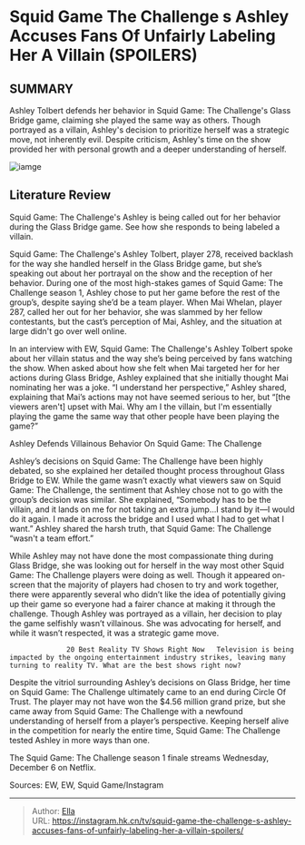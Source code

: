 # Squid Game The Challenge s Ashley Accuses Fans Of Unfairly Labeling Her A Villain (SPOILERS)


## SUMMARY 



  Ashley Tolbert defends her behavior in Squid Game: The Challenge&#39;s Glass Bridge game, claiming she played the same way as others.   Though portrayed as a villain, Ashley&#39;s decision to prioritize herself was a strategic move, not inherently evil.   Despite criticism, Ashley&#39;s time on the show provided her with personal growth and a deeper understanding of herself.  

![iamge](https://static1.srcdn.com/wordpress/wp-content/uploads/2023/12/squid-game_-the-challenge-s-ashley-accuses-fans-of-unfairly-labeling-her-a-villain-spoilers.jpg)

## Literature Review
Squid Game: The Challenge&#39;s Ashley is being called out for her behavior during the Glass Bridge game. See how she responds to being labeled a villain.




Squid Game: The Challenge&#39;s Ashley Tolbert, player 278, received backlash for the way she handled herself in the Glass Bridge game, but she’s speaking out about her portrayal on the show and the reception of her behavior. During one of the most high-stakes games of Squid Game: The Challenge season 1, Ashley chose to put her game before the rest of the group’s, despite saying she’d be a team player. When Mai Whelan, player 287, called her out for her behavior, she was slammed by her fellow contestants, but the cast’s perception of Mai, Ashley, and the situation at large didn&#39;t go over well online.




In an interview with EW, Squid Game: The Challenge&#39;s Ashley Tolbert spoke about her villain status and the way she’s being perceived by fans watching the show. When asked about how she felt when Mai targeted her for her actions during Glass Bridge, Ashley explained that she initially thought Mai nominating her was a joke. “I understand her perspective,” Ashley shared, explaining that Mai’s actions may not have seemed serious to her, but “[the viewers aren&#39;t] upset with Mai. Why am I the villain, but I&#39;m essentially playing the game the same way that other people have been playing the game?”


 Ashley Defends Villainous Behavior On Squid Game: The Challenge 
          

Ashley’s decisions on Squid Game: The Challenge have been highly debated, so she explained her detailed thought process throughout Glass Bridge to EW. While the game wasn’t exactly what viewers saw on Squid Game: The Challenge, the sentiment that Ashley chose not to go with the group’s decision was similar. She explained, “Somebody has to be the villain, and it lands on me for not taking an extra jump...I stand by it—I would do it again. I made it across the bridge and I used what I had to get what I want.” Ashley shared the harsh truth, that Squid Game: The Challenge “wasn&#39;t a team effort.” 





 

While Ashley may not have done the most compassionate thing during Glass Bridge, she was looking out for herself in the way most other Squid Game: The Challenge players were doing as well. Though it appeared on-screen that the majority of players had chosen to try and work together, there were apparently several who didn’t like the idea of potentially giving up their game so everyone had a fairer chance at making it through the challenge. Though Ashley was portrayed as a villain, her decision to play the game selfishly wasn’t villainous. She was advocating for herself, and while it wasn’t respected, it was a strategic game move.

                  20 Best Reality TV Shows Right Now   Television is being impacted by the ongoing entertainment industry strikes, leaving many turning to reality TV. What are the best shows right now?    




Despite the vitriol surrounding Ashley’s decisions on Glass Bridge, her time on Squid Game: The Challenge ultimately came to an end during Circle Of Trust. The player may not have won the $4.56 million grand prize, but she came away from Squid Game: The Challenge with a newfound understanding of herself from a player’s perspective. Keeping herself alive in the competition for nearly the entire time, Squid Game: The Challenge tested Ashley in more ways than one.

The Squid Game: The Challenge season 1 finale streams Wednesday, December 6 on Netflix.

Sources: EW, EW, Squid Game/Instagram



---

> Author: [Ella](https://instagram.hk.cn/)  
> URL: https://instagram.hk.cn/tv/squid-game-the-challenge-s-ashley-accuses-fans-of-unfairly-labeling-her-a-villain-spoilers/  

